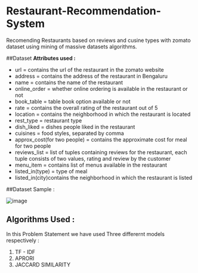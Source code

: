# Restaurant-Recommendation-System

Recomending Restaurants based on reviews and cusine types with zomato dataset using mining of massive datasets algorithms.

##Dataset 
**Attributes used :** 

* url = contains the url of the restaurant in the zomato website
* address = contains the address of the restaurant in Bengaluru
* name = contains the name of the restaurant
* online_order = whether online ordering is available in the restaurant or not
* book_table = table book option available or not
* rate = contains the overall rating of the restaurant out of 5
* location = contains the neighborhood in which the restaurant is located
* rest_type = restaurant type
* dish_liked = dishes people liked in the restaurant
* cuisines = food styles, separated by comma
* approx_cost(for two people) = contains the approximate cost for meal for two people
* reviews_list = list of tuples containing reviews for the restaurant, each tuple consists of two values,
  rating and review by the customer
* menu_item = contains list of menus available in the restaurant
* listed_in(type) = type of meal
* listed_in(city)contains the neighborhood in which the restaurant is listed

##Dataset Sample :

![image](https://user-images.githubusercontent.com/95501767/204100064-f9c4f97f-b25a-46c0-8e5e-eeb489d9e6b1.png)


## Algorithms Used :
In this Problem Statement we have used Three differernt models respectively :

  1. TF - IDF
  2. APRORI 
  3. JACCARD SIMILARITY
